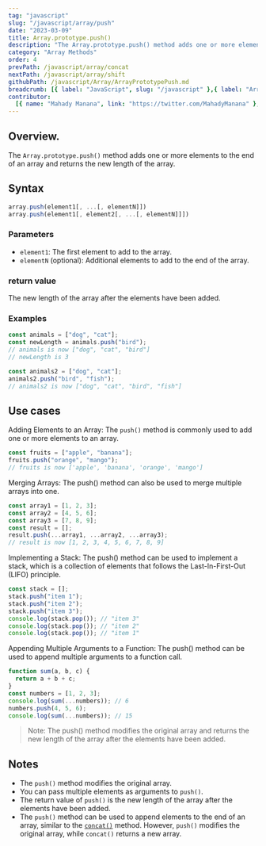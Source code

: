 ```yaml
---
tag: "javascript"
slug: "/javascript/array/push"
date: "2023-03-09"
title: Array.prototype.push()
description: "The Array.prototype.push() method adds one or more elements to the end of an array and returns the new length of the array."
category: "Array Methods"
order: 4
prevPath: /javascript/array/concat
nextPath: /javascript/array/shift
githubPath: /javascript/Array/ArrayPrototypePush.md
breadcrumb: [{ label: "JavaScript", slug: "/javascript" },{ label: "Array Methods", slug: "/javascript/array" }]
contributor:
  [{ name: "Mahady Manana", link: "https://twitter.com/MahadyManana" }, { name: "Haja", link: "https://twitter.com/Haja261M" }]
---
```


## Overview.

The `Array.prototype.push()` method adds one or more elements to the end of an array and returns the new length of the array.



## Syntax

```javascript
array.push(element1[, ...[, elementN]])
array.push(element1[, element2[, ...[, elementN]]])

```

### Parameters

- `element1`: The first element to add to the array.
- `elementN` (optional): Additional elements to add to the end of the array.

### return value

The new length of the array after the elements have been added.

### Examples

```javascript
const animals = ["dog", "cat"];
const newLength = animals.push("bird");
// animals is now ["dog", "cat", "bird"]
// newLength is 3

const animals2 = ["dog", "cat"];
animals2.push("bird", "fish");
// animals2 is now ["dog", "cat", "bird", "fish"]
```

## Use cases

Adding Elements to an Array: The `push()` method is commonly used to add one or more elements to an array.

```javascript
const fruits = ["apple", "banana"];
fruits.push("orange", "mango");
// fruits is now ['apple', 'banana', 'orange', 'mango']
```

Merging Arrays: The push() method can also be used to merge multiple arrays into one.

```javascript
const array1 = [1, 2, 3];
const array2 = [4, 5, 6];
const array3 = [7, 8, 9];
const result = [];
result.push(...array1, ...array2, ...array3);
// result is now [1, 2, 3, 4, 5, 6, 7, 8, 9]
```

Implementing a Stack: The push() method can be used to implement a stack, which is a collection of elements that follows the Last-In-First-Out (LIFO) principle.

```javascript
const stack = [];
stack.push("item 1");
stack.push("item 2");
stack.push("item 3");
console.log(stack.pop()); // "item 3"
console.log(stack.pop()); // "item 2"
console.log(stack.pop()); // "item 1"
```

Appending Multiple Arguments to a Function: The push() method can be used to append multiple arguments to a function call.

```javascript
function sum(a, b, c) {
  return a + b + c;
}
const numbers = [1, 2, 3];
console.log(sum(...numbers)); // 6
numbers.push(4, 5, 6);
console.log(sum(...numbers)); // 15
```

> Note: The push() method modifies the original array and returns the new length of the array after the elements have been added.

## Notes

- The `push()` method modifies the original array.
- You can pass multiple elements as arguments to `push()`.
- The return value of `push()` is the new length of the array after the elements have been added.
- The `push()` method can be used to append elements to the end of an array, similar to the [`concat()`](/javascript/array/concat) method. However, `push()` modifies the original array, while `concat()` returns a new array.


